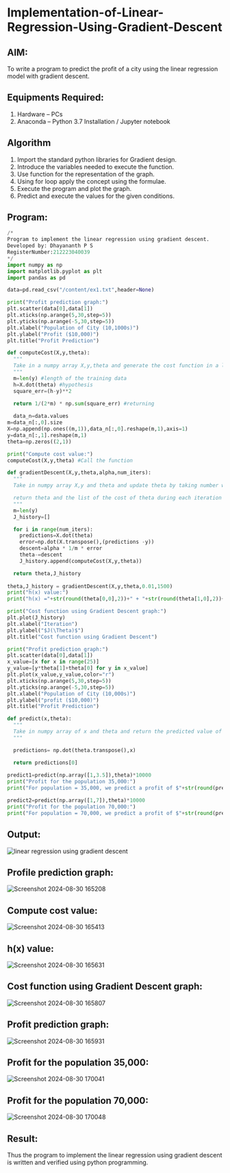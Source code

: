 # Implementation-of-Linear-Regression-Using-Gradient-Descent

## AIM:
To write a program to predict the profit of a city using the linear regression model with gradient descent.

## Equipments Required:
1. Hardware – PCs
2. Anaconda – Python 3.7 Installation / Jupyter notebook

## Algorithm
1. Import the standard python libraries for Gradient design.
2. Introduce the variables needed to execute the function.
3. Use function for the representation of the graph.
4. Using for loop apply the concept using the formulae.
5. Execute the program and plot the graph.
6. Predict and execute the values for the given conditions.

## Program:
```py
/*
Program to implement the linear regression using gradient descent.
Developed by: Dhayananth P S
RegisterNumber:212223040039  
*/
import numpy as np
import matplotlib.pyplot as plt
import pandas as pd

data=pd.read_csv("/content/ex1.txt",header=None)

print("Profit prediction graph:")
plt.scatter(data[0],data[1])
plt.xticks(np.arange(5,30,step=5))
plt.yticks(np.arange(-5,30,step=5))
plt.xlabel("Population of City (10,1000s)")
plt.ylabel("Profit ($10,000)")
plt.title("Profit Prediction")

def computeCost(X,y,theta):
  """
  Take in a numpy array X,y,theta and generate the cost function in a linear regression model
  """
  m=len(y) #length of the training data
  h=X.dot(theta) #hypothesis
  square_err=(h-y)**2

  return 1/(2*m) * np.sum(square_err) #returning
  
  data_n=data.values
m=data_n[:,0].size
X=np.append(np.ones((m,1)),data_n[:,0].reshape(m,1),axis=1)
y=data_n[:,1].reshape(m,1)
theta=np.zeros((2,1))

print("Compute cost value:")
computeCost(X,y,theta) #Call the function

def gradientDescent(X,y,theta,alpha,num_iters):
  """
  Take in numpy array X,y and theta and update theta by taking number with learning rate of alpha

  return theta and the list of the cost of theta during each iteration
  """
  m=len(y)
  J_history=[]

  for i in range(num_iters):
    predictions=X.dot(theta)
    error=np.dot(X.transpose(),(predictions -y))
    descent=alpha * 1/m * error
    theta-=descent
    J_history.append(computeCost(X,y,theta))

  return theta,J_history  
  
theta,J_history = gradientDescent(X,y,theta,0.01,1500)
print("h(x) value:")
print("h(x) ="+str(round(theta[0,0],2))+" + "+str(round(theta[1,0],2))+"x1")

print("Cost function using Gradient Descent graph:")
plt.plot(J_history)
plt.xlabel("Iteration")
plt.ylabel("$J(\Theta)$")
plt.title("Cost function using Gradient Descent")

print("Profit prediction graph:")
plt.scatter(data[0],data[1])
x_value=[x for x in range(25)]
y_value=[y*theta[1]+theta[0] for y in x_value]
plt.plot(x_value,y_value,color="r")
plt.xticks(np.arange(5,30,step=5))
plt.yticks(np.arange(-5,30,step=5))
plt.xlabel("Population of City (10,000s)")
plt.ylabel("profit ($10,000)")
plt.title("Profit Prediction")

def predict(x,theta):
  """
  Take in numpy array of x and theta and return the predicted value of y based on theta
  """

  predictions= np.dot(theta.transpose(),x)

  return predictions[0]
  
predict1=predict(np.array([1,3.5]),theta)*10000
print("Profit for the population 35,000:")
print("For population = 35,000, we predict a profit of $"+str(round(predict1,0)))

predict2=predict(np.array([1,7]),theta)*10000
print("Profit for the population 70,000:")
print("For population = 70,000, we predict a profit of $"+str(round(predict2,0)))
```

## Output:
![linear regression using gradient descent](sam.png)
## Profile prediction graph:
![Screenshot 2024-08-30 165208](https://github.com/user-attachments/assets/e5e16f9a-941d-4d5f-974a-faac7fbcec7b)
## Compute cost value:
![Screenshot 2024-08-30 165413](https://github.com/user-attachments/assets/535d3d92-3594-4ca8-8130-ef8e99b57be1)
## h(x) value:
![Screenshot 2024-08-30 165631](https://github.com/user-attachments/assets/c536c0f0-dee7-458a-98fb-9224e84f9d20)
## Cost function using Gradient Descent graph:
![Screenshot 2024-08-30 165807](https://github.com/user-attachments/assets/f04db727-86d4-4fbd-91df-90235efaf299)
## Profit prediction graph:
![Screenshot 2024-08-30 165931](https://github.com/user-attachments/assets/a06e90fb-7d9a-406d-8219-ec96015d04f3)
## Profit for the population 35,000:
![Screenshot 2024-08-30 170041](https://github.com/user-attachments/assets/e7c479e2-7a8a-4fb7-92c7-1cfa5d7566cf)
## Profit for the population 70,000:
![Screenshot 2024-08-30 170048](https://github.com/user-attachments/assets/c850bfac-89dd-4ea9-a709-1c98502ae72a)






## Result:
Thus the program to implement the linear regression using gradient descent is written and verified using python programming.
